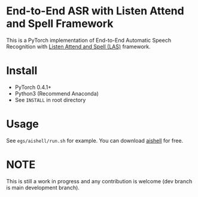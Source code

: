 # End-to-End ASR with Listen Attend and Spell Framework
This is a PyTorch implementation of End-to-End Automatic Speech Recognition with [Listen Attend and Spell (LAS)](https://arxiv.org/abs/1508.01211v2) framework.

# Install
- PyTorch 0.4.1+
- Python3 (Recommend Anaconda)
- See `INSTALL` in root directory

# Usage
See `egs/aishell/run.sh` for example. You can download [aishell](http://www.aishelltech.com/kysjcp) for free.

# NOTE
This is still a work in progress and any contribution is welcome (dev branch is main development branch).
